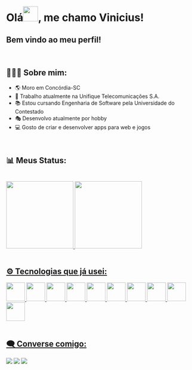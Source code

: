 <h1 font-size=20> Olá<img height=40 src="https://user-images.githubusercontent.com/71847367/179869141-5620be95-544e-4de1-ab8f-a1a192ee5f9e.gif"/>, me chamo Vinicius!</h1>
<h2>Bem vindo ao meu perfil!</h2>
</br>
<h2>🙋🏻‍♂️ Sobre mim:</h2>
<ul>
<li>🌎 Moro em Concórdia-SC</li>
<li>💼 Trabalho atualmente na Unifique Telecomunicações S.A.</li>
<li>📚 Estou cursando Engenharia de Software pela Universidade do Contestado</li>
<li>🎭 Desenvolvo atualmente por hobby</li>
<li>💻 Gosto de criar e desenvolver apps para web e jogos</li>
</ul>
</br>
<h2>📊 Meus Status:</h2>
</br>
<div>
<a href="https://github.com/ViniciusPetter">
<img height="180em" src="https://github-readme-stats.vercel.app/api/top-langs/?username=ViniciusPetter&layout=compact&langs_count=7&theme=dracula"/>
<img height="180em" src="https://github-readme-stats.vercel.app/api?username=ViniciusPetter&show_icons=true&theme=dracula&include_all_commits=true&count_private=true"/>
</div>
</br>
<h2>⚙ Tecnologias que já usei:</h2>
<img src="https://cdn.jsdelivr.net/gh/devicons/devicon/icons/php/php-original.svg" width=50 height=50/>
<img src="https://cdn.jsdelivr.net/gh/devicons/devicon/icons/html5/html5-original.svg" width=50 height=50/>
<img src="https://cdn.jsdelivr.net/gh/devicons/devicon/icons/javascript/javascript-original.svg" width=50 height=50/>
<img src="https://cdn.jsdelivr.net/gh/devicons/devicon/icons/react/react-original.svg" width=50 height=50/>
<img src="https://cdn.jsdelivr.net/gh/devicons/devicon/icons/css3/css3-original-wordmark.svg" width=50 height=50/>
<img src="https://cdn.jsdelivr.net/gh/devicons/devicon/icons/mysql/mysql-original.svg" width=50 height=50/>
<img src="https://cdn.jsdelivr.net/gh/devicons/devicon/icons/androidstudio/androidstudio-original.svg" width=50 height=50/>
<img src="https://cdn.jsdelivr.net/gh/devicons/devicon/icons/java/java-original.svg" width=50 height=50/>
<img src="https://cdn.jsdelivr.net/gh/devicons/devicon/icons/unity/unity-original.svg" width=50 height=50/>
<img src="https://cdn.jsdelivr.net/gh/devicons/devicon/icons/blender/blender-original.svg" width=50 height=50/>
</br>
</br>
<h2>🗨 Converse comigo:</h2>
<div>
<a href="https://www.instagram.com/vini_petter_/" target="_blank"><img src="https://img.shields.io/badge/-Instagram-%23E4405F?style=for-the-badge&logo=instagram&logoColor=white" target="_blank"></a>
<a href = "mailto:viniciuspetterrenan17@gmail.com"><img src="https://img.shields.io/badge/Gmail-D14836?style=for-the-badge&logo=gmail&logoColor=white" target="_blank"></a>
<a href="https://www.linkedin.com/in/vinicius-renan-petter-983159189/" target="_blank"><img src="https://img.shields.io/badge/-LinkedIn-%230077B5?style=for-the-badge&logo=linkedin&logoColor=white" target="_blank"></a>   
</div>
<!---
ViniciusPetter/ViniciusPetter is a ✨ special ✨ repository because its `README.md` (this file) appears on your GitHub profile.
You can click the Preview link to take a look at your changes.
--->
